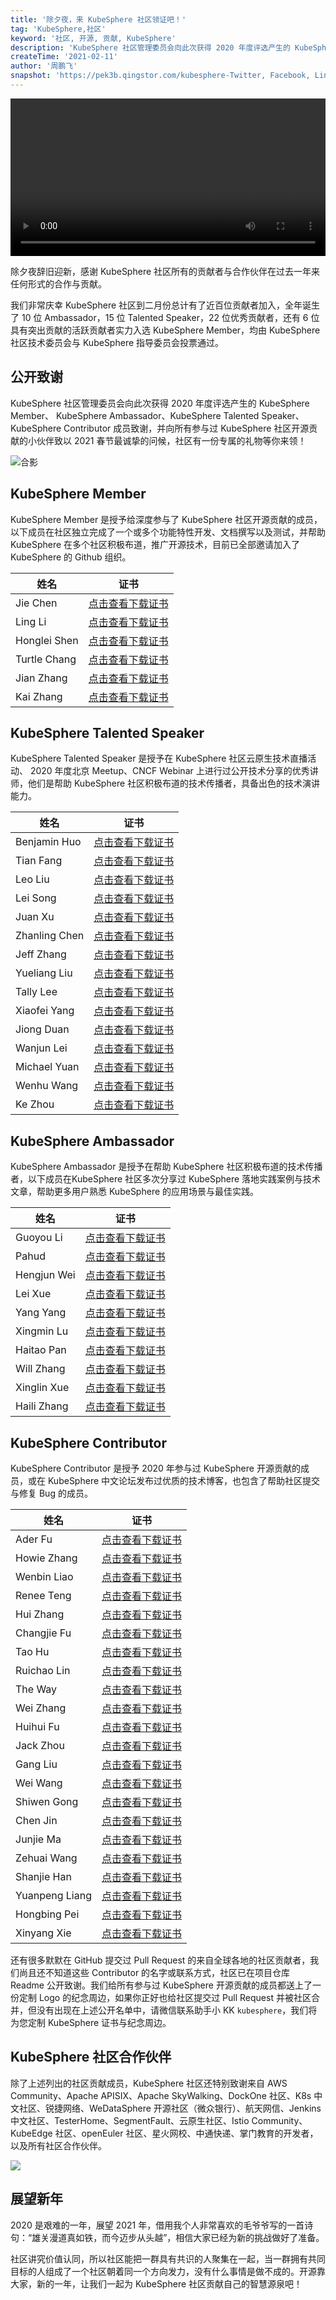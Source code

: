 ```yaml
---
title: '除夕夜，来 KubeSphere 社区领证吧！'
tag: 'KubeSphere,社区'
keyword: '社区, 开源, 贡献, KubeSphere'
description: 'KubeSphere 社区管理委员会向此次获得 2020 年度评选产生的 KubeSphere Member、 KubeSphere Ambassador、KubeSphere Talented Speaker、KubeSphere Contributor 成员致谢。'
createTime: '2021-02-11'
author: '周鹏飞'
snapshot: 'https://pek3b.qingstor.com/kubesphere-Twitter, Facebook, LinkedIncommunity/images/20210211222956.png'
---
```


<video controls="controls" style="width: 100% !important; height: auto !important;">
  <source type="video/mp4" src="https://kubesphere-community.pek3b.qingstor.com/videos/meetup%20final%200131.mp4">
</video>

除夕夜辞旧迎新，感谢 KubeSphere 社区所有的贡献者与合作伙伴在过去一年来任何形式的合作与贡献。

我们非常庆幸 KubeSphere 社区到二月份总计有了近百位贡献者加入，全年诞生了 10 位 Ambassador，15 位 Talented Speaker，22 位优秀贡献者，还有 6 位具有突出贡献的活跃贡献者实力入选 KubeSphere Member，均由 KubeSphere 社区技术委员会与 KubeSphere 指导委员会投票通过。

## 公开致谢

KubeSphere 社区管理委员会向此次获得 2020 年度评选产生的 KubeSphere Member、 KubeSphere Ambassador、KubeSphere Talented Speaker、KubeSphere Contributor 成员致谢，并向所有参与过 KubeSphere 社区开源贡献的小伙伴致以 2021 春节最诚挚的问候，社区有一份专属的礼物等你来领！

![合影](https://pek3b.qingstor.com/kubesphere-community/images/20210211222956.png)

## KubeSphere Member

KubeSphere Member 是授予给深度参与了 KubeSphere 社区开源贡献的成员，以下成员在社区独立完成了一个或多个功能特性开发、文档撰写以及测试，并帮助 KubeSphere 在多个社区积极布道，推广开源技术，目前已全部邀请加入了 KubeSphere 的 Github 组织。

| 姓名 | 证书 |
| ---- | ---- |
|Jie Chen|[点击查看下载证书](https://kubesphere-community.pek3b.qingstor.com/images/certificates/member-chenjie.png) |
|Ling Li|[点击查看下载证书](https://kubesphere-community.pek3b.qingstor.com/images/certificates/member-liling.png) |
|Honglei Shen|[点击查看下载证书](https://kubesphere-community.pek3b.qingstor.com/images/certificates/member-shenhonglei.png) |
|Turtle Chang|[点击查看下载证书](https://kubesphere-community.pek3b.qingstor.com/images/certificates/member-turtlechang.png) |
|Jian Zhang|[点击查看下载证书](https://kubesphere-community.pek3b.qingstor.com/images/certificates/member-zhagnjian.png) |
|Kai Zhang|[点击查看下载证书](https://kubesphere-community.pek3b.qingstor.com/images/certificates/member-zhangkai.png) |

## KubeSphere Talented Speaker

KubeSphere Talented Speaker 是授予在 KubeSphere 社区云原生技术直播活动、 2020 年度北京 Meetup、CNCF Webinar 上进行过公开技术分享的优秀讲师，他们是帮助 KubeSphere 社区积极布道的技术传播者，具备出色的技术演讲能力。

| 姓名 | 证书 |
| ---- | ---- |
|Benjamin Huo|[点击查看下载证书](https://kubesphere-community.pek3b.qingstor.com/images/certificates/speaker-benjaminhuo.png) |
|Tian Fang|[点击查看下载证书](https://kubesphere-community.pek3b.qingstor.com/images/certificates/speaker-fangtian.png) |
|Leo Liu|[点击查看下载证书](https://kubesphere-community.pek3b.qingstor.com/images/certificates/speaker-leoliu.png) |
|Lei Song|[点击查看下载证书](https://kubesphere-community.pek3b.qingstor.com/images/certificates/speaker-songlei.png) |
|Juan Xu|[点击查看下载证书](https://kubesphere-community.pek3b.qingstor.com/images/certificates/speaker-xujuan.png)|
|Zhanling Chen|[点击查看下载证书](https://kubesphere-community.pek3b.qingstor.com/images/certificates/speaker-chenzhanling.png) |
|Jeff Zhang|[点击查看下载证书](https://kubesphere-community.pek3b.qingstor.com/images/certificates/speaker-jeffzhang.png) |
|Yueliang Liu|[点击查看下载证书](https://kubesphere-community.pek3b.qingstor.com/images/certificates/speaker-liuyueliang.png) |
|Tally Lee|[点击查看下载证书](https://kubesphere-community.pek3b.qingstor.com/images/certificates/speaker-tallylee.png) |
|Xiaofei Yang|[点击查看下载证书](https://kubesphere-community.pek3b.qingstor.com/images/certificates/speaker-yangxiaofei.png) |
|Jiong Duan|[点击查看下载证书](https://kubesphere-community.pek3b.qingstor.com/images/certificates/speaker-duanjiong.png) |
|Wanjun Lei|[点击查看下载证书](https://kubesphere-community.pek3b.qingstor.com/images/certificates/speaker-leiwanjun.png) |
|Michael Yuan|[点击查看下载证书](https://kubesphere-community.pek3b.qingstor.com/images/certificates/speaker-michaelyuan.png) |
|Wenhu Wang|[点击查看下载证书](https://kubesphere-community.pek3b.qingstor.com/images/certificates/speaker-wangwenhu.png) |
|Ke Zhou|[点击查看下载证书](https://kubesphere-community.pek3b.qingstor.com/images/certificates/speaker-zhouke.png) |

## KubeSphere Ambassador

KubeSphere Ambassador 是授予在帮助 KubeSphere 社区积极布道的技术传播者，以下成员在KubeSphere 社区多次分享过 KubeSphere 落地实践案例与技术文章，帮助更多用户熟悉 KubeSphere 的应用场景与最佳实践。

| 姓名 | 证书 |
| ---- | ---- |
|Guoyou Li|[点击查看下载证书](https://kubesphere-community.pek3b.qingstor.com/images/certificates/ambassador-liguoyou.png) |
|Pahud|[点击查看下载证书](https://kubesphere-community.pek3b.qingstor.com/images/certificates/ambassador-pahud.png) |
|Hengjun Wei|[点击查看下载证书](https://kubesphere-community.pek3b.qingstor.com/images/certificates/ambassador-weihengjun.png) |
|Lei Xue|[点击查看下载证书](https://kubesphere-community.pek3b.qingstor.com/images/certificates/ambassador-xuelei.png) |
|Yang Yang|[点击查看下载证书](https://kubesphere-community.pek3b.qingstor.com/images/certificates/ambassador-yangyang.png)|
|Xingmin Lu|[点击查看下载证书](https://kubesphere-community.pek3b.qingstor.com/images/certificates/ambassador-luxingmin.png) |
|Haitao Pan|[点击查看下载证书](https://kubesphere-community.pek3b.qingstor.com/images/certificates/ambassador-panhaitao.png) |
|Will Zhang|[点击查看下载证书](https://kubesphere-community.pek3b.qingstor.com/images/certificates/ambassador-willzhang.png) |
|Xinglin Xue|[点击查看下载证书](https://kubesphere-community.pek3b.qingstor.com/images/certificates/ambassador-xuexinglin.png) |
|Haili Zhang|[点击查看下载证书](https://kubesphere-community.pek3b.qingstor.com/images/certificates/ambassador-zhanghaili.png) |

## KubeSphere Contributor

KubeSphere Contributor 是授予 2020 年参与过 KubeSphere 开源贡献的成员，或在 KubeSphere 中文论坛发布过优质的技术博客，也包含了帮助社区提交与修复 Bug 的成员。

| 姓名 | 证书 |
| ---- | ---- |
|Ader Fu|[点击查看下载证书](https://kubesphere-community.pek3b.qingstor.com/images/certificates/contributor-aderfu.png) |
|Howie Zhang|[点击查看下载证书](https://kubesphere-community.pek3b.qingstor.com/images/certificates/contributor-howiezhang.png) |
|Wenbin Liao|[点击查看下载证书](https://kubesphere-community.pek3b.qingstor.com/images/certificates/contributor-liaowenbin.png) |
|Renee Teng|[点击查看下载证书](https://kubesphere-community.pek3b.qingstor.com/images/certificates/contributor-reneeteng.png) |
|Hui Zhang|[点击查看下载证书](https://kubesphere-community.pek3b.qingstor.com/images/certificates/contributor-zhanghui.png)|
|Changjie Fu|[点击查看下载证书](https://kubesphere-community.pek3b.qingstor.com/images/certificates/contributor-fuchangjie.png) |
|Tao Hu|[点击查看下载证书](https://kubesphere-community.pek3b.qingstor.com/images/certificates/contributor-hutao.png) |
|Ruichao Lin|[点击查看下载证书](https://kubesphere-community.pek3b.qingstor.com/images/certificates/contributor-linruichao.png) |
|The Way|[点击查看下载证书](https://kubesphere-community.pek3b.qingstor.com/images/certificates/contributor-theway.png) |
|Wei Zhang|[点击查看下载证书](https://kubesphere-community.pek3b.qingstor.com/images/certificates/contributor-zhangwei.png) |
|Huihui Fu|[点击查看下载证书](https://kubesphere-community.pek3b.qingstor.com/images/certificates/contributor-fuhuihui.png)|
|Jack Zhou|[点击查看下载证书](https://kubesphere-community.pek3b.qingstor.com/images/certificates/contributor-jackzhou.png)|
|Gang Liu|[点击查看下载证书](https://kubesphere-community.pek3b.qingstor.com/images/certificates/contributor-liugang.png)|
|Wei Wang|[点击查看下载证书](https://kubesphere-community.pek3b.qingstor.com/images/certificates/contributor-wangwei.png) |
|Shiwen Gong|[点击查看下载证书](https://kubesphere-community.pek3b.qingstor.com/images/certificates/contributor-gongshiwen.png) |
|Chen Jin|[点击查看下载证书](https://kubesphere-community.pek3b.qingstor.com/images/certificates/contributor-jinchen.png) |
|Junjie Ma|[点击查看下载证书](https://kubesphere-community.pek3b.qingstor.com/images/certificates/contributor-majunjie.png) |
|Zehuai Wang|[点击查看下载证书](https://kubesphere-community.pek3b.qingstor.com/images/certificates/contributor-wangzehuai.png) |
|Shanjie Han|[点击查看下载证书](https://kubesphere-community.pek3b.qingstor.com/images/certificates/contributor-hanshanjie.png) |
|Yuanpeng Liang|[点击查看下载证书](https://kubesphere-community.pek3b.qingstor.com/images/certificates/contributor-liangyuanpeng.png) |
|Hongbing Pei|[点击查看下载证书](https://kubesphere-community.pek3b.qingstor.com/images/certificates/contributor-peihongbing.png) |
|Xinyang Xie|[点击查看下载证书](https://kubesphere-community.pek3b.qingstor.com/images/certificates/contributor-xiexinyang.png) |

还有很多默默在 GitHub 提交过 Pull Request 的来自全球各地的社区贡献者，我们尚且还不知道这些 Contributor 的名字或联系方式，社区已在项目仓库 Readme 公开致谢。我们给所有参与过 KubeSphere 开源贡献的成员都送上了一份定制 Logo 的纪念周边，如果你正好也给社区提交过 Pull Request 并被社区合并，但没有出现在上述公开名单中，请微信联系助手小 KK `kubesphere`，我们将为您定制 KubeSphere 证书与纪念周边。

## KubeSphere 社区合作伙伴

除了上述列出的社区贡献成员，KubeSphere 社区还特别致谢来自 AWS Community、Apache APISIX、Apache SkyWalking、DockOne 社区、K8s 中文社区、锐捷网络、WeDataSphere 开源社区（微众银行）、航天网信、Jenkins 中文社区、TesterHome、SegmentFault、云原生社区、Istio Community、KubeEdge 社区、openEuler 社区、星火网校、中通快递、掌门教育的开发者，以及所有社区合作伙伴。

![](https://ap3.qingstor.com/kubesphere-website/docs/20201229150707.png)

## 展望新年

2020 是艰难的一年，展望 2021 年，借用我个人非常喜欢的毛爷爷写的一首诗句：“雄关漫道真如铁，而今迈步从头越”，相信大家已经为新的挑战做好了准备。

社区讲究价值认同，所以社区能把一群具有共识的人聚集在一起，当一群拥有共同目标的人组成了一个社区朝着同一个方向发力，没有什么事情是做不成的。开源靠大家，新的一年，让我们一起为 KubeSphere 社区贡献自己的智慧源泉吧！